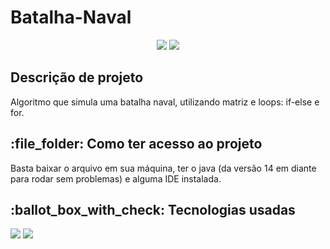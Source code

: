<h1>Batalha-Naval</h1>
<p align="center">
   <img src="https://img.shields.io/badge/STATUS-FINALIZADO-blue?style=for-the-badge&logo=java"/>
  <img src="https://img.shields.io/github/last-commit/Samuel-045/Batalha-Naval/main?style=for-the-badge&color=blue"/>
</p>

<h2>Descrição de projeto</h2>
Algoritmo que simula uma batalha naval, utilizando matriz e loops: if-else e for.

<h2>:file_folder: Como ter acesso ao projeto</h2>
Basta baixar o arquivo em sua máquina, ter o java (da versão 14 em diante para rodar sem problemas) e alguma IDE instalada.

<h2> :ballot_box_with_check: Tecnologias usadas </h2>
<p align="left">  
   <img src="https://img.shields.io/badge/Eclipse-2C2255?style=for-the-badge&logo=eclipse&logoColor=white"/>
   <img  src="https://img.shields.io/badge/Java-ED8B00?style=for-the-badge&logo=openjdk&logoColor=white"/>
</p>
